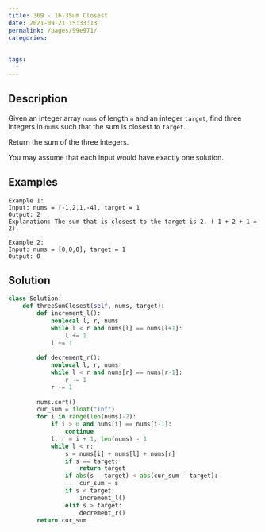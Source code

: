 ```yaml
---
title: 369 - 16-3Sum Closest
date: 2021-09-21 15:33:13
permalink: /pages/99e971/
categories:
  

tags:
  - 
---
```


## Description
Given an integer array `nums` of length `n` and an integer `target`, find three integers in `nums` such that the sum is closest to `target`.

Return the sum of the three integers.

You may assume that each input would have exactly one solution.

 
## Examples
```
Example 1:
Input: nums = [-1,2,1,-4], target = 1
Output: 2
Explanation: The sum that is closest to the target is 2. (-1 + 2 + 1 = 2).

Example 2:
Input: nums = [0,0,0], target = 1
Output: 0
```
 
## Solution
```python
class Solution:
    def threeSumClosest(self, nums, target):
        def increment_l():
            nonlocal l, r, nums
            while l < r and nums[l] == nums[l+1]:
                l += 1
            l += 1
            
        def decrement_r():
            nonlocal l, r, nums
            while l < r and nums[r] == nums[r-1]:
                r -= 1
            r -= 1
            
        nums.sort()
        cur_sum = float("inf")
        for i in range(len(nums)-2):
            if i > 0 and nums[i] == nums[i-1]:
                continue
            l, r = i + 1, len(nums) - 1
            while l < r:
                s = nums[i] + nums[l] + nums[r]
                if s == target:
                    return target
                if abs(s - target) < abs(cur_sum - target):
                    cur_sum = s
                if s < target:
                    increment_l()    
                elif s > target:
                    decrement_r()
        return cur_sum 
```